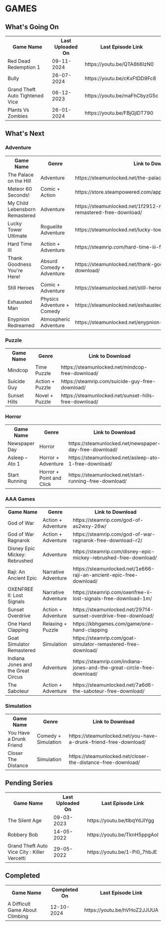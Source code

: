 <h1>GAMES</h1>

<h2>What's Going On</h2>
<table>
	<tr>
		<th>Game Name</th>
		<th>Last Uploaded On</th>
		<th>Last Episode Link</th>
	</tr>
	<!-- Content -->
	<tr>
		<td>Red Dead Redemption 1</td>
		<td>09-11-2024</td>
		<td>https://youtu.be/QTA6ti6IzN0</td>
	</tr>
	<tr>
		<td>Bully</td>
		<td>26-07-2024</td>
		<td>https://youtu.be/cKxFtDD9Fc8</td>
	</tr>
	<tr>
		<td>Grand Theft Auto Tightened Vice</td>
		<td>06-12-2023</td>
		<td>https://youtu.be/maFhCbyzG5c</td>
	</tr>
	<tr>
		<td>Plants Vs Zombies</td>
		<td>26-01-2024</td>
		<td>https://youtu.be/FBjGjlDT790</td>
	</tr>
</table>

<h2>What's Next</h2>
<h3>Adventure</h3>
<table>
	<tr>
		<th>Game Name</th>
		<th>Genre</th>
		<th>Link to Download</th>
	</tr>
	<!-- Content -->
	<tr>
        <td>The Palace on the Hill</td>
        <td>Adventure</td>
        <td>https://steamunlocked.net/the-palace-on-the-hill-free-download/</td>
	</tr>
    <tr>
        <td>Meteor 60 Seconds!</td>
        <td>Comic + Action</td>
        <td>https://store.steampowered.com/app/788770/Meteor_60_Seconds/</td>
    </tr>
	<tr>
        <td>My Child Lebensborn Remastered</td>
        <td>Adventure</td>
        <td>https://steamunlocked.net/1f2912-my-child-lebensborn-remastered-free-download/</td>
	</tr>
    <tr>
        <td>Lucky Tower Ultimate</td>
        <td>Roguelite Adventure</td>
        <td>https://steamunlocked.net/lucky-tower-ultimate-free-download/</td>
    </tr>
    <tr>
        <td>Hard Time III</td>
        <td>Action + Adventure</td>
        <td>https://steamrip.com/hard-time-iii-free-download/</td>
    </tr>
    <tr>
        <td>Thank Goodness You're Here!</td>
        <td>Absurd Comedy + Adventure</td>
        <td>https://steamunlocked.net/thank-goodness-youre-here-free-download/</td>
    </tr>
    <tr>
        <td>Still Heroes</td>
        <td>Comic + Adventure</td>
        <td>https://steamunlocked.net/still-heroes-free-download/</td>
    </tr>
    <tr>
        <td>Exhausted Man</td>
        <td>Physics Adventure + Comedy</td>
        <td>https://steamunlocked.net/exhausted-man-free-download/</td>
    </tr>
    <tr>
        <td>Enypnion Redreamed</td>
        <td>Atmospheric Adventure</td>
        <td>https://steamunlocked.net/enypnion-redreamed-free-download/</td>
    </tr>
</table>
<h3>Puzzle</h3>
<table>
	<tr>
		<th>Game Name</th>
		<th>Genre</th>
		<th>Link to Download</th>
	</tr>
	<!-- Content -->
    <tr>
        <td>Mindcop</td>
        <td>Time Puzzle</td>
        <td>https://steamunlocked.net/mindcop-free-download/</td>
    </tr>
    <tr>
        <td>Suicide Guy</td>
        <td>Action + Puzzle</td>
        <td>https://steamrip.com/suicide-guy-free-download/</td>
    </tr>
    <tr>
        <td>Sunset Hills</td>
        <td>Novel + Puzzle</td>
        <td>https://steamunlocked.net/sunset-hills-free-download/</td>
    </tr>
</table>
<h3>Horror</h3>
<table>
	<tr>
		<th>Game Name</th>
		<th>Genre</th>
		<th>Link to Download</th>
	</tr>
	<!-- Content -->
	<tr>
        <td>Newspaper Day</td>
        <td>Horror</td>
        <td>https://steamunlocked.net/newspaper-day-free-download/</td>
	</tr>
    <tr>
        <td>Asleep – Ato 1</td>
        <td>Horror + Adventure</td>
        <td>https://steamunlocked.net/asleep-ato-1-free-download/</td>
    </tr>
    <tr>
        <td>Start Running</td>
        <td>Horror + Point and Click</td>
        <td>https://steamunlocked.net/start-running-free-download/</td>
    </tr>
</table>
<h3>AAA Games</h3>
<table>
	<tr>
		<th>Game Name</th>
		<th>Genre</th>
		<th>Link to Download</th>
	</tr>
	<!-- Content -->
    <tr>
        <td>God of War</td>
        <td>Action + Adventure</td>
        <td>https://steamrip.com/god-of-as2wxy-26w/</td>
    </tr>
    <tr>
        <td>God of War Ragnarok</td>
        <td>Action + Adventure</td>
        <td>https://steamrip.com/god-of-war-ragnarok-free-download-r2/</td>
    </tr>
    <tr>
        <td>Disney Epic Mickey: Rebrushed</td>
        <td>Adventure</td>
        <td>https://steamrip.com/disney-epic-mickey-rebrushed-free-download/</td>
    </tr>
    <tr>
        <td>Raji: An Ancient Epic</td>
        <td>Narrative Adventure</td>
        <td>https://steamunlocked.net/1e666-raji-an-ancient-epic-free-download/</td>
    </tr>
    <tr>
        <td>OXENFREE II: Lost Signals</td>
        <td>Narrative Adventure</td>
        <td>https://steamrip.com/oxenfree-ii-lost-signals-free-download-1m/</td>
    </tr>
    <tr>
        <td>Sunset Overdrive</td>
        <td>Action + Adventure</td>
        <td>https://steamunlocked.net/297f4-sunset-overdrive-free-download/</td>
    </tr>
    <tr>
        <td>One Hand Clapping</td>
        <td>Relaxing + Puzzle</td>
        <td>https://kbhgames.com/game/one-hand-clapping</td>
    </tr>
    <tr>
        <td>Goat Simulator Remastered</td>
        <td>Simulation</td>
        <td>https://steamrip.com/goat-simulator-remastered-free-download/</td>
    </tr>
    <tr>
        <td>Indiana Jones and the Great Circus</td>
        <td>Adventure</td>
        <td>https://steamrip.com/indiana-jones-and-the-great-circle-free-download/</td>
    </tr>
    <tr>
        <td>The Saboteur</td>
        <td>Action + Adventure</td>
        <td>https://steamunlocked.net/7a6d6-the-saboteur-free-download/</td>
    </tr>
</table>
<h3>Simulation</h3>
<table>
	<tr>
		<th>Game Name</th>
		<th>Genre</th>
		<th>Link to Download</th>
	</tr>
	<!-- Content -->
    <tr>
        <td>You Have a Drunk Friend</td>
        <td>Comedy + Simulation</td>
        <td>https://steamunlocked.net/you-have-a-drunk-friend-free-download/</td>
    </tr>
    <tr>
        <td>Closer The Distance</td>
        <td>Simulation</td>
        <td>https://steamunlocked.net/closer-the-distance-free-download/</td>
    </tr>
</table>

<h2>Pending Series</h2>
<table>
	<tr>
		<th>Game Name</th>
		<th>Last Uploaded On</th>
		<th>Last Episode Link</th>
	</tr>
	<!-- Content -->
	<tr>
		<td>The Silent Age</td>
		<td>09-03-2023</td>
		<td>https://youtu.be/tIbqYdJIYgg</td>
	</tr>
	<tr>
		<td>Robbery Bob</td>
		<td>14-05-2022</td>
		<td>https://youtu.be/TknH5ppgAoI</td>
	</tr>
	<tr>
		<td>Grand Theft Auto Vice City : Killer Vercetti</td>
		<td>29-05-2022</td>
		<td>https://youtu.be/1-Pi0_7hbJE</td>
	</tr>
</table>

<h2>Completed</h2>
<table>
	<tr>
		<th>Game Name</th>
		<th>Completed On</th>
		<th>Last Episode Link</th>
	</tr>
	<!-- Content -->
	<tr>
        <td>A Difficult Game About Climbing</td>
        <td>12-10-2024</td>
        <td>https://youtu.be/hVHoZ2JJUUA</td>
	</tr>
</table>
